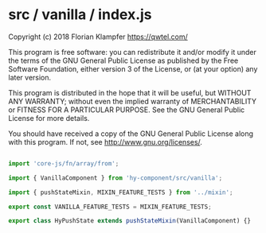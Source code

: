 # src / vanilla / index.js
Copyright (c) 2018 Florian Klampfer <https://qwtel.com/>

This program is free software: you can redistribute it and/or modify
it under the terms of the GNU General Public License as published by
the Free Software Foundation, either version 3 of the License, or
(at your option) any later version.

This program is distributed in the hope that it will be useful,
but WITHOUT ANY WARRANTY; without even the implied warranty of
MERCHANTABILITY or FITNESS FOR A PARTICULAR PURPOSE.  See the
GNU General Public License for more details.

You should have received a copy of the GNU General Public License
along with this program.  If not, see <http://www.gnu.org/licenses/>.


```js

import 'core-js/fn/array/from';

import { VanillaComponent } from 'hy-component/src/vanilla';

import { pushStateMixin, MIXIN_FEATURE_TESTS } from '../mixin';

export const VANILLA_FEATURE_TESTS = MIXIN_FEATURE_TESTS;

export class HyPushState extends pushStateMixin(VanillaComponent) {}
```


